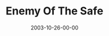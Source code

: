 ---
layout: message
category: message
series: "Public Enemy"
title: "Enemy Of The Safe"
date: 2003-10-26-00-00
message_id: 200
audio: "http://s3.amazonaws.com/crossroads-media/media/legacy/mp3/PE_03_10-26-03_Enemy_Of_The_Safe.mp3"
audio-duration: "39:53"
flag: "N"
---